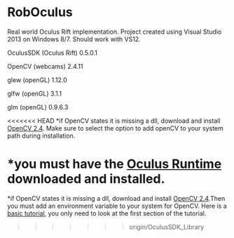# RobOculus
Real world Oculus Rift implementation. Project created using Visual Studio 2013 on Windows 8/7. Should work with VS12. 

OculusSDK (Oculus Rift) 0.5.0.1

OpenCV (webcams) 2.4.11

glew (openGL) 1.12.0

glfw (openGL) 3.1.1

glm (openGL) 0.9.6.3

<<<<<<< HEAD
*if OpenCV states it is missing a dll, download and install [OpenCV 2.4](http://sourceforge.net/projects/opencvlibrary/files/latest/download?source=files). Make sure to select the option to add openCV to your system path during installation.

*you must have the [Oculus Runtime](https://developer.oculus.com/downloads/) downloaded and installed.
=======
*if OpenCV states it is missing a dll, download and install [OpenCV 2.4](http://sourceforge.net/projects/opencvlibrary/files/latest/download?source=files).Then you must add an environment variable to your system for OpenCV. Here is a [basic tutorial](http://opencv-srf.blogspot.com/2013/05/installing-configuring-opencv-with-vs.html), you only need to look at the first section  of the tutorial.
>>>>>>> origin/OculusSDK_Library
